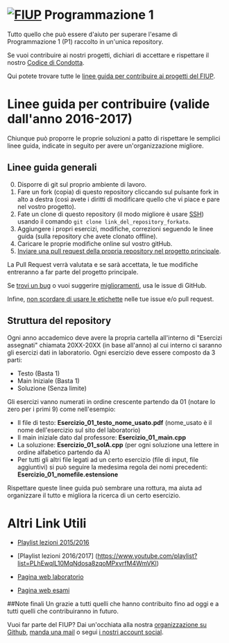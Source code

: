 # [![FIUP](https://avatars2.githubusercontent.com/u/8012686?v=3&s=150)](https://github.com/orgs/FIUP/people) Programmazione 1

Tutto quello che può essere d'aiuto per superare l'esame di Programmazione 1 (P1) raccolto in un'unica repository.

Se vuoi contribuire ai nostri progetti, dichiari di accettare e rispettare il nostro [Codice di Condotta](https://github.com/FIUP/Getting_Started/blob/master/CODE_OF_CONDUCT.md).

Qui potete trovare tutte le [linee guida per contribuire ai progetti del FIUP](https://github.com/FIUP/Getting_Started/blob/master/CONTRIBUTING.md).

# Linee guida per contribuire (valide dall'anno 2016-2017)
Chiunque può proporre le proprie soluzioni a patto di rispettare le semplici linee guida, indicate in seguito per avere un'organizzazione migliore.

## Linee guida generali

0. Disporre di git sul proprio ambiente di lavoro.
1. Fare un fork (copia) di questo repository cliccando sul pulsante fork in alto a destra (così avete i diritti di modificare quello che vi piace e pare nel vostro progetto).
1. Fate un clone di questo repository (il modo migliore è usare [SSH](https://help.github.com/articles/connecting-to-github-with-ssh/)) usando il comando `git clone link_del_repository_forkato`.
2. Aggiungere i propri esercizi, modifiche, correzioni seguendo le linee guida (sulla repository che avete clonato offline).
3. Caricare le proprie modifiche online sul vostro gitHub.
4. [Inviare una pull request della propria repository nel progetto principale](https://github.com/FIUP/Getting_Started/blob/master/CONTRIBUTING.md#pull-requests).

La Pull Request verrà valutata e se sarà accettata, le tue modifiche entreranno a far parte del progetto principale.

Se [trovi un bug](https://github.com/FIUP/Getting_Started/blob/master/CONTRIBUTING.md#segnalare-bug) o vuoi suggerire [miglioramenti](https://github.com/FIUP/Getting_Started/blob/master/CONTRIBUTING.md#suggerire-miglioramenti), usa le issue di GitHub.

Infine, [non scordare di usare le etichette](https://github.com/FIUP/Getting_Started/blob/master/CONTRIBUTING.md#etichette-per-le-issue-e-pull-request) nelle tue issue e/o pull request.

## Struttura del repository
Ogni anno accademico deve avere la propria cartella all'interno di "Esercizi assegnati" chiamata 20XX-20XX (in base all'anno) al cui interno ci saranno gli esercizi dati in laboratorio. Ogni esercizio deve essere composto da 3 parti:
* Testo (Basta 1)
* Main Iniziale (Basta 1)
* Soluzione (Senza limite)

Gli esercizi vanno numerati in ordine crescente partendo da 01 (notare lo zero per i primi 9) come nell'esempio:
* Il file di testo: **Esercizio_01_testo_nome_usato.pdf** (nome_usato è il nome dell'esercizio sul sito del laboratorio)
* Il main iniziale dato dal professore: **Esercizio_01_main.cpp**
* La soluzione: **Esercizio_01_solA.cpp** (per ogni soluzione una lettere in ordine alfabetico partendo da A)
* Per tutti gli altri file legati ad un certo esercizio (file di input, file aggiuntivi) si può seguire la medesima regola dei nomi precedenti: **Esercizio_01_nomefile.estensione**

Rispettare queste linee guida può sembrare una rottura, ma aiuta ad organizzare il tutto e migliora la ricerca di un certo esercizio.

# Altri Link Utili
* [Playlist lezioni 2015/2016](https://www.youtube.com/playlist?list=PLhEwqlL10MqNbr0f4jP0wdPiWEV2Knoxm) 

* [Playlist lezioni 2016/2017] (https://www.youtube.com/playlist?list=PLhEwqlL10MqNdosa8zqoMPxvrfM4WmVKl)

* [Pagina web laboratorio](https://elearning.studenti.math.unipd.it/labs/)

* [Pagina web esami](https://elearning.studenti.math.unipd.it/esami/)

##Note finali
Un grazie a tutti quelli che hanno contribuito fino ad oggi e a tutti quelli che contribuiranno in futuro.

Vuoi far parte del FIUP? Dai un'occhiata alla nostra [organizzazione su Github](https://github.com/FIUP), [manda una mail](mailto:fiup.unipd@gmail.com) o segui [i nostri account social](https://github.com/FIUP/Getting_Started/blob/master/FIUP_Rules.md#il-fiup-nei-social).
